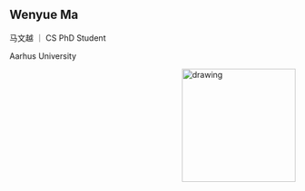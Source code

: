 ## Wenyue Ma
马文越 ｜ CS PhD Student

Aarhus University

<!-- ![Drag Racing](pic/slef.jpg) -->
<img align="right" src="pic/slef.jpg" alt="drawing" width="200"/>